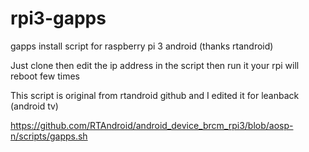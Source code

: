 # rpi3-gapps
gapps install script for raspberry pi 3 android (thanks rtandroid)

Just clone then edit the ip address in the script then run it
your rpi will reboot few times

This script is original from rtandroid github and I edited it for leanback (android tv)

https://github.com/RTAndroid/android_device_brcm_rpi3/blob/aosp-n/scripts/gapps.sh

